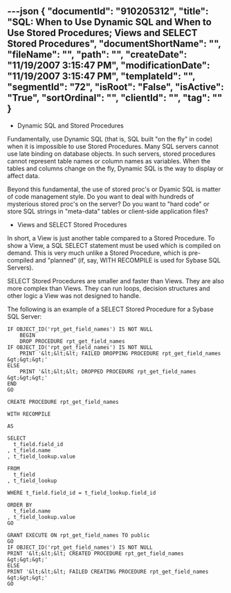 ---json
{
  "documentId": "910205312",
  "title": "SQL: When to Use Dynamic SQL and When to Use Stored Procedures; Views and SELECT Stored Procedures",
  "documentShortName": "",
  "fileName": "",
  "path": "",
  "createDate": "11/19/2007 3:15:47 PM",
  "modificationDate": "11/19/2007 3:15:47 PM",
  "templateId": "",
  "segmentId": "72",
  "isRoot": "False",
  "isActive": "True",
  "sortOrdinal": "",
  "clientId": "",
  "tag": ""
}
---

* Dynamic SQL and Stored Procedures

Fundamentally, use Dynamic SQL (that is, SQL built &quot;on the fly&quot; in code) when it is impossible to use Stored Procedures. Many SQL servers cannot use late binding on database objects. In such servers, stored procedures cannot represent table names or column names as variables. When the tables and columns change on the fly, Dynamic SQL is the way to display or affect data.

Beyond this fundamental, the use of stored proc's or Dyamic SQL is matter of code management style. Do you want to deal with hundreds of mysterious stored proc's on the server? Do you want to &quot;hard code&quot; or store SQL strings in &quot;meta-data&quot; tables or client-side application files?


* Views and SELECT Stored Procedures

In short, a View is just another table compared to a Stored Procedure. To show a View, a SQL SELECT statement must be used which is compiled on demand. This is very much unlike a Stored Procedure, which is pre-compiled and &quot;planned&quot; (if, say, WITH RECOMPILE is used for Sybase SQL Servers).

SELECT Stored Procedures are smaller and faster than Views. They are also more complex than Views. They can run loops, decision structures and other logic a View was not designed to handle.

The following is an example of a SELECT Stored Procedure for a Sybase SQL Server:

    IF OBJECT_ID('rpt_get_field_names') IS NOT NULL
        BEGIN
        DROP PROCEDURE rpt_get_field_names
    IF OBJECT_ID('rpt_get_field_names') IS NOT NULL
        PRINT '&lt;&lt;&lt; FAILED DROPPING PROCEDURE rpt_get_field_names &gt;&gt;&gt;'
    ELSE
        PRINT '&lt;&lt;&lt; DROPPED PROCEDURE rpt_get_field_names &gt;&gt;&gt;'
    END
    GO

    CREATE PROCEDURE rpt_get_field_names

    WITH RECOMPILE

    AS

    SELECT
      t_field.field_id
    , t_field.name
    , t_field_lookup.value

    FROM 
      t_field
    , t_field_lookup

    WHERE t_field.field_id = t_field_lookup.field_id

    ORDER BY
      t_field.name
    , t_field_lookup.value
    GO

    GRANT EXECUTE ON rpt_get_field_names TO public
    GO
    IF OBJECT_ID('rpt_get_field_names') IS NOT NULL
    PRINT '&lt;&lt;&lt; CREATED PROCEDURE rpt_get_field_names &gt;&gt;&gt;'
    ELSE
    PRINT '&lt;&lt;&lt; FAILED CREATING PROCEDURE rpt_get_field_names &gt;&gt;&gt;'
    GO
